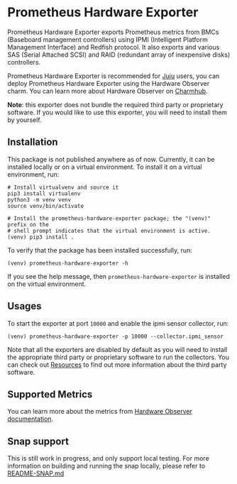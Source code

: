 # Prometheus Hardware Exporter

Prometheus Hardware Exporter exports Prometheus metrics from BMCs (Baseboard
management controllers) using IPMI (Intelligent Platform Management Interface)
and Redfish protocol. It also exports and various SAS (Serial Attached SCSI) and
RAID (redundant array of inexpensive disks) controllers.

Prometheus Hardware Exporter is recommended for [Juju](https://juju.is/) users,
you can deploy Prometheus Hardware Exporter using the Hardware Observer charm.
You can learn more about Hardware Observer on
[Charmhub](https://charmhub.io/hardware-observer).

**Note**: this exporter does not bundle the required third party or proprietary
software. If you would like to use this exporter, you will need to install them
by yourself.

## Installation

This package is not published anywhere as of now. Currently, it can be installed
locally or on a virtual environment. To install it on a virtual environment,
run:

```shell
# Install virtualvenv and source it
pip3 install virtualenv
python3 -m venv venv
source venv/bin/activate

# Install the prometheus-hardware-exporter package; the "(venv)" prefix on the
# shell prompt indicates that the virtual environment is active.
(venv) pip3 install .
```

To verify that the package has been installed successfully, run:

```shell
(venv) prometheus-hardware-exporter -h
```

If you see the help message, then `prometheus-hardware-exporter` is installed on
the virtual environment.

## Usages

To start the exporter at port `10000` and enable the ipmi sensor collector, run:

```shell
(venv) prometheus-hardware-exporter -p 10000 --collector.ipmi_sensor
```

Note that all the exporters are disabled by default as you will need to install
the appropriate third party or proprietary software to run the collectors.  You
can check out [Resources](200~https://charmhub.io/hardware-observer/resources/)
to find out more information about the third party software.

## Supported Metrics

You can learn more about the metrics from [Hardware Observer
documentation](https://charmhub.io/hardware-observer/docs/metrics-and-alerts-common).

## Snap support

This is still work in progress, and only support local testing. For more
information on building and running the snap locally, please refer to
[README-SNAP.md](README-SNAP.md)
